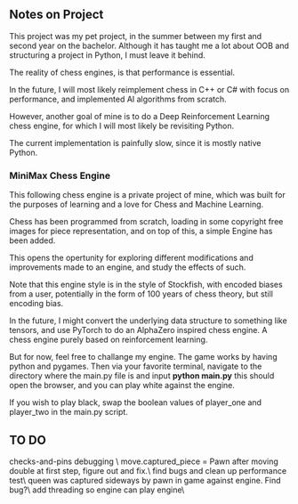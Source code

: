 ## Notes on Project

This project was my pet project, in the summer between my first and second year on the bachelor.
Although it has taught me a lot about OOB and structuring a project in Python, I must leave it behind.

The reality of chess engines, is that performance is essential. 

In the future, I will most likely reimplement chess in C++ or C# with focus on performance, and implemented AI algorithms from scratch.

However, another goal of mine is to do a Deep Reinforcement Learning chess engine, for which I will most likely be revisiting Python.

The current implementation is painfully slow, since it is mostly native Python.

### MiniMax Chess Engine

This following chess engine is a private project of mine, which was built for the purposes of learning and a love for Chess and Machine Learning.

Chess has been programmed from scratch, loading in some copyright free images for piece representation, and on top of this, a simple Engine has been added.

This opens the opertunity for exploring different modifications and improvements made to an engine, and study the effects of such.

Note that this engine style is in the style of Stockfish, with encoded biases from a user, potentially in the form of 100 years of chess theory, but still encoding bias.

In the future, I might convert the underlying data structure to something like tensors, and use PyTorch to do an AlphaZero inspired chess engine. A chess engine purely based on reinforcement learning.

But for now, feel free to challange my engine. The game works by having python and pygames. Then via your favorite terminal, navigate to the directory where the main.py file is and input **python main.py** this should open the browser, and you can play white against the engine.

If you wish to play black, swap the boolean values of player_one and player_two in the main.py script.


## TO DO

checks-and-pins debugging \\
move.captured_piece = Pawn after moving double at first step, figure out and fix.\\
find bugs and clean up performance test\\
queen was captured sideways by pawn in game against engine. Find bug?\\
add threading so engine can play engine\\

